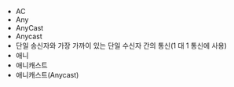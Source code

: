 ﻿- AC
- Any
- AnyCast
- Anycast
- 단일 송신자와 가장 가까이 있는 단일 수신자 간의 통신(1 대 1 통신에 사용)
- 애니
- 애니캐스트
- 애니캐스트(Anycast)
